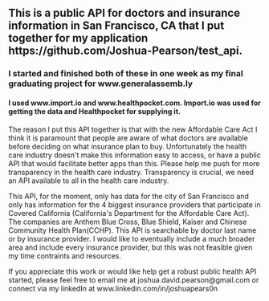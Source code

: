 <h2>This is a public API for doctors and insurance information in San Francisco, CA 
that I put together for my application <a>https://github.com/Joshua-Pearson/test_api</a>.<br></h2> 
<h3>I started and finished both of these in one week as my final graduating project for www.generalassemb.ly </h3>
<h4>I used <a>www.import.io</a> and www.healthpocket.com. Import.io was used for getting the data and Healthpocket for supplying it.</h4> 
<p>The reason I put this API together is that with the new Affordable Care Act I think it is paramount that people
are aware of what doctors are available before deciding on what insurance plan to buy.
Unfortunately the health care industry doesn't make this information easy to access, or have a public
API that would facilitate better apps than this. Please help me push for more transparency in 
the health care industry. Transparency is crucial, we need an API available to all in the health care industry.</p>

<p> This API, for the moment, only has data for the city of San Francisco and only has information for the 
  4 biggest insurance providers that participate in Covered California (California's Department for the Affordable Care Act).
  The companies are Anthem Blue Cross, Blue Shield, Kaiser and Chinese Community Health Plan(CCHP). This API is searchable
  by doctor last name or by insurance provider. I would like to eventually include a much broader area and include every insurance provider, but this was not feasible
  given my time contraints and resources.</p>
<p>If you appreciate this work or would like help get a robust public health API started, please feel free to email me at joshua.david.pearson@gmail.com 
  or connect via my linkedIn at <a>www.linkedin.com/in/joshuapears0n</a></p>
